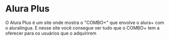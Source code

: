 # Alura Plus
O Alura Plus é um site onde mostra o "COMBO+" que envolve o alura+ com o aluralíngua.
E nesse site você consegue ver tudo que o COMBO+ tem a oferecer para os usuários que o adquirirem
